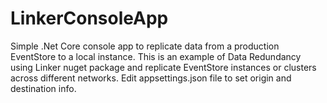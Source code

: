 # LinkerConsoleApp
Simple .Net Core console app to replicate data from a production EventStore to a local instance. This is an example of Data Redundancy using Linker nuget package and replicate EventStore instances or clusters across different networks. Edit appsettings.json file to set origin and destination info. 